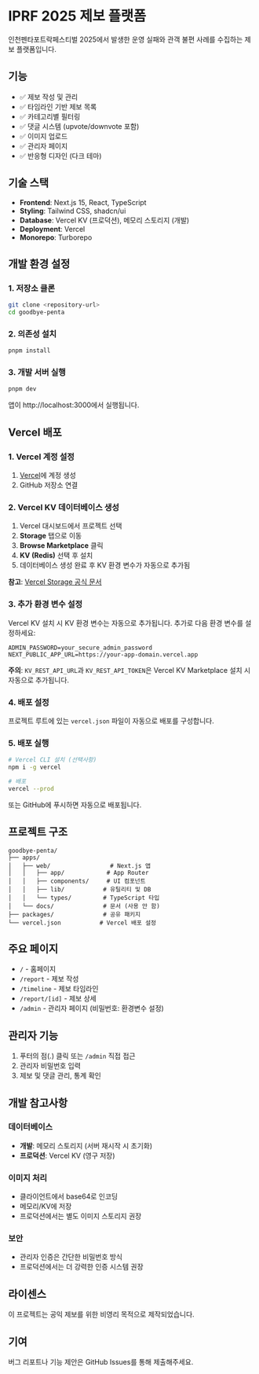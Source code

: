 # IPRF 2025 제보 플랫폼

인천펜타포트락페스티벌 2025에서 발생한 운영 실패와 관객 불편 사례를 수집하는 제보 플랫폼입니다.

## 기능

- ✅ 제보 작성 및 관리
- ✅ 타임라인 기반 제보 목록
- ✅ 카테고리별 필터링
- ✅ 댓글 시스템 (upvote/downvote 포함)
- ✅ 이미지 업로드
- ✅ 관리자 페이지
- ✅ 반응형 디자인 (다크 테마)

## 기술 스택

- **Frontend**: Next.js 15, React, TypeScript
- **Styling**: Tailwind CSS, shadcn/ui
- **Database**: Vercel KV (프로덕션), 메모리 스토리지 (개발)
- **Deployment**: Vercel
- **Monorepo**: Turborepo

## 개발 환경 설정

### 1. 저장소 클론

```bash
git clone <repository-url>
cd goodbye-penta
```

### 2. 의존성 설치

```bash
pnpm install
```

### 3. 개발 서버 실행

```bash
pnpm dev
```

앱이 http://localhost:3000에서 실행됩니다.

## Vercel 배포

### 1. Vercel 계정 설정

1. [Vercel](https://vercel.com)에 계정 생성
2. GitHub 저장소 연결

### 2. Vercel KV 데이터베이스 생성

1. Vercel 대시보드에서 프로젝트 선택
2. **Storage** 탭으로 이동
3. **Browse Marketplace** 클릭
4. **KV (Redis)** 선택 후 설치
5. 데이터베이스 생성 완료 후 KV 환경 변수가 자동으로 추가됨

**참고**: [Vercel Storage 공식 문서](https://vercel.com/docs/storage)

### 3. 추가 환경 변수 설정

Vercel KV 설치 시 KV 환경 변수는 자동으로 추가됩니다. 추가로 다음 환경 변수를 설정하세요:

```
ADMIN_PASSWORD=your_secure_admin_password
NEXT_PUBLIC_APP_URL=https://your-app-domain.vercel.app
```

**주의**: `KV_REST_API_URL`과 `KV_REST_API_TOKEN`은 Vercel KV Marketplace 설치 시 자동으로 추가됩니다.

### 4. 배포 설정

프로젝트 루트에 있는 `vercel.json` 파일이 자동으로 배포를 구성합니다.

### 5. 배포 실행

```bash
# Vercel CLI 설치 (선택사항)
npm i -g vercel

# 배포
vercel --prod
```

또는 GitHub에 푸시하면 자동으로 배포됩니다.

## 프로젝트 구조

```
goodbye-penta/
├── apps/
│   ├── web/                 # Next.js 앱
│   │   ├── app/            # App Router
│   │   ├── components/     # UI 컴포넌트
│   │   ├── lib/           # 유틸리티 및 DB
│   │   └── types/         # TypeScript 타입
│   └── docs/              # 문서 (사용 안 함)
├── packages/              # 공유 패키지
└── vercel.json           # Vercel 배포 설정
```

## 주요 페이지

- `/` - 홈페이지
- `/report` - 제보 작성
- `/timeline` - 제보 타임라인
- `/report/[id]` - 제보 상세
- `/admin` - 관리자 페이지 (비밀번호: 환경변수 설정)

## 관리자 기능

1. 푸터의 점(.) 클릭 또는 `/admin` 직접 접근
2. 관리자 비밀번호 입력
3. 제보 및 댓글 관리, 통계 확인

## 개발 참고사항

### 데이터베이스

- **개발**: 메모리 스토리지 (서버 재시작 시 초기화)
- **프로덕션**: Vercel KV (영구 저장)

### 이미지 처리

- 클라이언트에서 base64로 인코딩
- 메모리/KV에 저장
- 프로덕션에서는 별도 이미지 스토리지 권장

### 보안

- 관리자 인증은 간단한 비밀번호 방식
- 프로덕션에서는 더 강력한 인증 시스템 권장

## 라이센스

이 프로젝트는 공익 제보를 위한 비영리 목적으로 제작되었습니다.

## 기여

버그 리포트나 기능 제안은 GitHub Issues를 통해 제출해주세요.